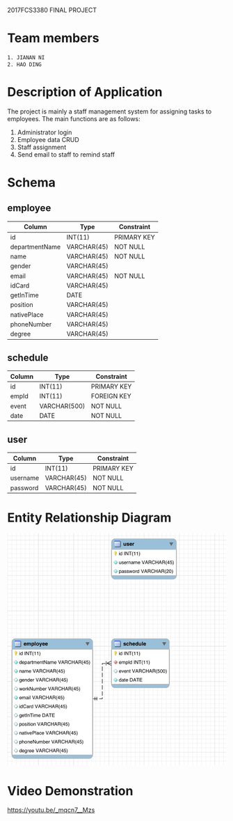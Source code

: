 2017FCS3380
FINAL PROJECT

# Team members
    1. JIANAN NI
    2. HAO DING

# Description of Application
The project is mainly a staff management system for assigning tasks to employees. The main functions are as follows:
1. Administrator login
2. Employee data CRUD
3. Staff assignment
4. Send email to staff to remind staff

# Schema
## employee
Column | Type | Constraint
---|---|---
id | INT(11) | PRIMARY KEY
departmentName | VARCHAR(45) | NOT NULL
name | VARCHAR(45) | NOT NULL
gender | VARCHAR(45) |
email | VARCHAR(45) | NOT NULL
idCard | VARCHAR(45) |
getInTime | DATE |
position | VARCHAR(45) |
nativePlace | VARCHAR(45) |
phoneNumber | VARCHAR(45) |
degree | VARCHAR(45) |

## schedule
Column | Type | Constraint
---|---|---
id | INT(11) | PRIMARY KEY
empId | INT(11) | FOREIGN KEY
event | VARCHAR(500) | NOT NULL
date | DATE | NOT NULL

## user
Column | Type | Constraint
---|---|---
id | INT(11) | PRIMARY KEY
username | VARCHAR(45) | NOT NULL
password | VARCHAR(45) | NOT NULL


# Entity Relationship Diagram
![image](ERD.png)
# Video Demonstration 
https://youtu.be/_mqcn7__Mzs
